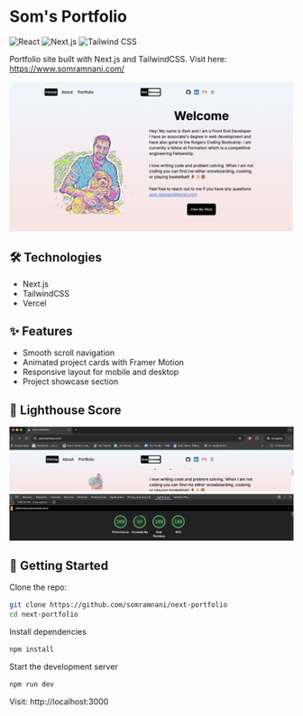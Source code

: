 # Som's Portfolio

![React](https://img.shields.io/badge/React-61DAFB?style=for-the-badge&logo=react&logoColor=white)
![Next.js](https://img.shields.io/badge/Next.js-000000?style=for-the-badge&logo=nextdotjs&logoColor=white)
![Tailwind CSS](https://img.shields.io/badge/Tailwind_CSS-06B6D4?style=for-the-badge&logo=tailwindcss&logoColor=white)

Portfolio site built with Next.js and TailwindCSS. Visit here: https://www.somramnani.com/

![Homepage](public/homepage.png)

## 🛠️ Technologies

- Next.js
- TailwindCSS
- Vercel

## ✨ Features

- Smooth scroll navigation
- Animated project cards with Framer Motion
- Responsive layout for mobile and desktop
- Project showcase section

## 🎯 Lighthouse Score

![Lighthouse Score](public/Lighthouse-score.png)

## 🚀 Getting Started

Clone the repo:

```bash
git clone https://github.com/somramnani/next-portfolio
cd next-portfolio
```

Install dependencies

```bash
npm install
```

Start the development server

```bash
npm run dev
```

Visit: http://localhost:3000
